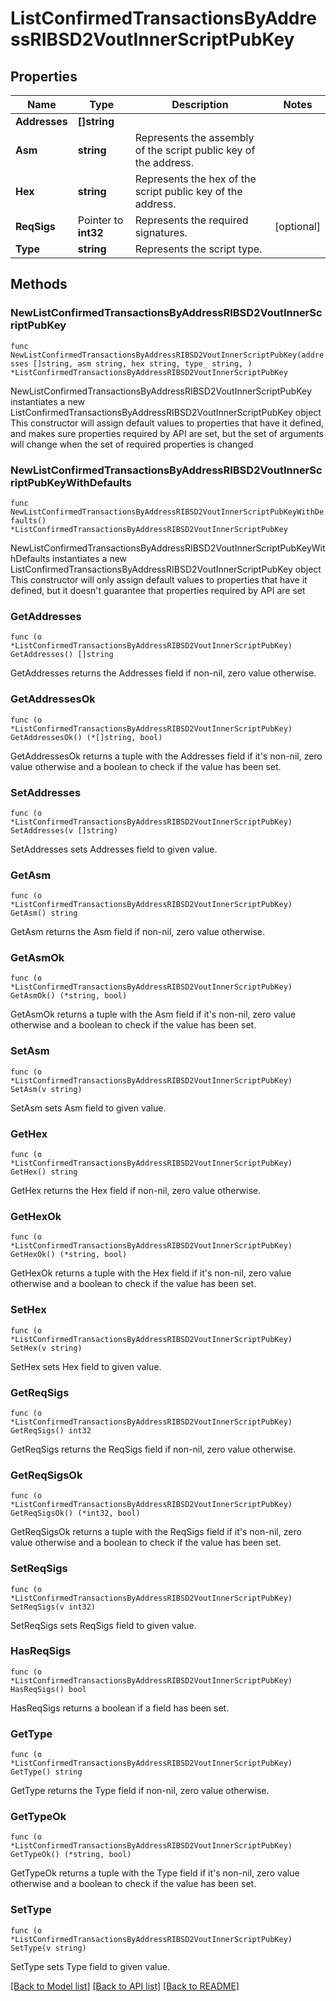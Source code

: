 # ListConfirmedTransactionsByAddressRIBSD2VoutInnerScriptPubKey

## Properties

Name | Type | Description | Notes
------------ | ------------- | ------------- | -------------
**Addresses** | **[]string** |  | 
**Asm** | **string** | Represents the assembly of the script public key of the address. | 
**Hex** | **string** | Represents the hex of the script public key of the address. | 
**ReqSigs** | Pointer to **int32** | Represents the required signatures. | [optional] 
**Type** | **string** | Represents the script type. | 

## Methods

### NewListConfirmedTransactionsByAddressRIBSD2VoutInnerScriptPubKey

`func NewListConfirmedTransactionsByAddressRIBSD2VoutInnerScriptPubKey(addresses []string, asm string, hex string, type_ string, ) *ListConfirmedTransactionsByAddressRIBSD2VoutInnerScriptPubKey`

NewListConfirmedTransactionsByAddressRIBSD2VoutInnerScriptPubKey instantiates a new ListConfirmedTransactionsByAddressRIBSD2VoutInnerScriptPubKey object
This constructor will assign default values to properties that have it defined,
and makes sure properties required by API are set, but the set of arguments
will change when the set of required properties is changed

### NewListConfirmedTransactionsByAddressRIBSD2VoutInnerScriptPubKeyWithDefaults

`func NewListConfirmedTransactionsByAddressRIBSD2VoutInnerScriptPubKeyWithDefaults() *ListConfirmedTransactionsByAddressRIBSD2VoutInnerScriptPubKey`

NewListConfirmedTransactionsByAddressRIBSD2VoutInnerScriptPubKeyWithDefaults instantiates a new ListConfirmedTransactionsByAddressRIBSD2VoutInnerScriptPubKey object
This constructor will only assign default values to properties that have it defined,
but it doesn't guarantee that properties required by API are set

### GetAddresses

`func (o *ListConfirmedTransactionsByAddressRIBSD2VoutInnerScriptPubKey) GetAddresses() []string`

GetAddresses returns the Addresses field if non-nil, zero value otherwise.

### GetAddressesOk

`func (o *ListConfirmedTransactionsByAddressRIBSD2VoutInnerScriptPubKey) GetAddressesOk() (*[]string, bool)`

GetAddressesOk returns a tuple with the Addresses field if it's non-nil, zero value otherwise
and a boolean to check if the value has been set.

### SetAddresses

`func (o *ListConfirmedTransactionsByAddressRIBSD2VoutInnerScriptPubKey) SetAddresses(v []string)`

SetAddresses sets Addresses field to given value.


### GetAsm

`func (o *ListConfirmedTransactionsByAddressRIBSD2VoutInnerScriptPubKey) GetAsm() string`

GetAsm returns the Asm field if non-nil, zero value otherwise.

### GetAsmOk

`func (o *ListConfirmedTransactionsByAddressRIBSD2VoutInnerScriptPubKey) GetAsmOk() (*string, bool)`

GetAsmOk returns a tuple with the Asm field if it's non-nil, zero value otherwise
and a boolean to check if the value has been set.

### SetAsm

`func (o *ListConfirmedTransactionsByAddressRIBSD2VoutInnerScriptPubKey) SetAsm(v string)`

SetAsm sets Asm field to given value.


### GetHex

`func (o *ListConfirmedTransactionsByAddressRIBSD2VoutInnerScriptPubKey) GetHex() string`

GetHex returns the Hex field if non-nil, zero value otherwise.

### GetHexOk

`func (o *ListConfirmedTransactionsByAddressRIBSD2VoutInnerScriptPubKey) GetHexOk() (*string, bool)`

GetHexOk returns a tuple with the Hex field if it's non-nil, zero value otherwise
and a boolean to check if the value has been set.

### SetHex

`func (o *ListConfirmedTransactionsByAddressRIBSD2VoutInnerScriptPubKey) SetHex(v string)`

SetHex sets Hex field to given value.


### GetReqSigs

`func (o *ListConfirmedTransactionsByAddressRIBSD2VoutInnerScriptPubKey) GetReqSigs() int32`

GetReqSigs returns the ReqSigs field if non-nil, zero value otherwise.

### GetReqSigsOk

`func (o *ListConfirmedTransactionsByAddressRIBSD2VoutInnerScriptPubKey) GetReqSigsOk() (*int32, bool)`

GetReqSigsOk returns a tuple with the ReqSigs field if it's non-nil, zero value otherwise
and a boolean to check if the value has been set.

### SetReqSigs

`func (o *ListConfirmedTransactionsByAddressRIBSD2VoutInnerScriptPubKey) SetReqSigs(v int32)`

SetReqSigs sets ReqSigs field to given value.

### HasReqSigs

`func (o *ListConfirmedTransactionsByAddressRIBSD2VoutInnerScriptPubKey) HasReqSigs() bool`

HasReqSigs returns a boolean if a field has been set.

### GetType

`func (o *ListConfirmedTransactionsByAddressRIBSD2VoutInnerScriptPubKey) GetType() string`

GetType returns the Type field if non-nil, zero value otherwise.

### GetTypeOk

`func (o *ListConfirmedTransactionsByAddressRIBSD2VoutInnerScriptPubKey) GetTypeOk() (*string, bool)`

GetTypeOk returns a tuple with the Type field if it's non-nil, zero value otherwise
and a boolean to check if the value has been set.

### SetType

`func (o *ListConfirmedTransactionsByAddressRIBSD2VoutInnerScriptPubKey) SetType(v string)`

SetType sets Type field to given value.



[[Back to Model list]](../README.md#documentation-for-models) [[Back to API list]](../README.md#documentation-for-api-endpoints) [[Back to README]](../README.md)


